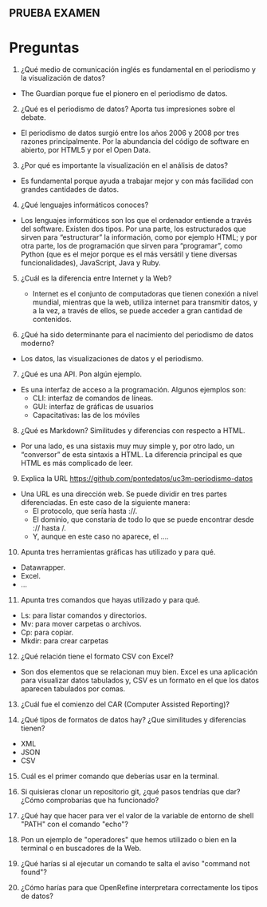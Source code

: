 ## PRUEBA EXAMEN
# Preguntas

1. ¿Qué medio de comunicación inglés es fundamental en el periodismo y la visualización de datos?
- The Guardian porque fue el pionero en el periodismo de datos.

2. ¿Qué es el periodismo de datos? Aporta tus impresiones sobre el debate.
- El periodismo de datos surgió entre los años 2006 y 2008 por tres razones principalmente. Por la abundancia del código de software en abierto, por HTML5 y por el Open Data.

3. ¿Por qué es importante la visualización en el análisis de datos?
- Es fundamental porque ayuda a trabajar mejor y con más facilidad con grandes cantidades de datos.

4. ¿Qué lenguajes informáticos conoces?
- Los lenguajes informáticos son los que el ordenador entiende a través del software. Existen dos tipos. Por una parte, los estructurados que sirven para “estructurar” la información, como por ejemplo HTML; y por otra parte, los de programación que sirven para “programar”, como Python (que es el mejor porque es el más versátil y tiene diversas funcionalidades), JavaScript, Java y Ruby.

5. ¿Cuál es la diferencia entre Internet y la Web?
    - Internet es el conjunto de computadoras que tienen conexión a nivel mundial, mientras que la web, utiliza internet para transmitir datos, y a la vez, a través de ellos, se puede acceder a gran cantidad de contenidos.

6. ¿Qué ha sido determinante para el nacimiento del periodismo de datos moderno?
- Los datos, las visualizaciones de datos y el periodismo.

7. ¿Qué es una API. Pon algún ejemplo.
- Es una interfaz de acceso a la programación. Algunos ejemplos son:
    - CLI: interfaz de comandos de líneas.
    - GUI: interfaz de gráficas de usuarios
    - Capacitativas: las de los móviles

8. ¿Qué es Markdown? Similitudes y diferencias con respecto a HTML.
- Por una lado, es una sistaxis muy muy simple y, por otro lado, un “conversor” de esta sintaxis a HTML. La diferencia principal es que HTML es más complicado de leer.

9. Explica la URL https://github.com/pontedatos/uc3m-periodismo-datos
- Una URL es una dirección web. Se puede dividir en tres partes diferenciadas. En este caso de la siguiente manera:
    - El protocolo, que sería hasta ://.
    - El dominio, que constaría de todo lo que se puede encontrar desde :// hasta /.
    - Y, aunque en este caso no aparece, el ….

10. Apunta tres herramientas gráficas has utilizado y para qué.
- Datawrapper.
- Excel.
- …

11. Apunta tres comandos que hayas utilizado y para qué.
- Ls: para listar comandos y directorios.
- Mv: para mover carpetas o archivos.
- Cp: para copiar.
- Mkdir: para crear carpetas

12. ¿Qué relación tiene el formato CSV con Excel?
- Son dos elementos que se relacionan muy bien. Excel es una aplicación para visualizar datos tabulados y, CSV es un formato en el que los datos aparecen tabulados por comas.

13. ¿Cuál fue el comienzo del CAR (Computer Assisted Reporting)?

14. ¿Qué tipos de formatos de datos hay? ¿Que similitudes y diferencias tienen?
- XML
- JSON
- CSV

15. Cuál es el primer comando que deberías usar en la terminal.

16. Si quisieras clonar un repositorio git, ¿qué pasos tendrías que dar? ¿Cómo comprobarías que ha funcionado?

17. ¿Qué hay que hacer para ver el valor de la variable de entorno de shell "PATH" con el comando "echo"?

18. Pon un ejemplo de "operadores" que hemos utilizado o bien en la terminal o en buscadores de la Web.

19. ¿Qué harías si al ejecutar un comando te salta el aviso "command not found"?

20. ¿Cómo harías para que OpenRefine interpretara correctamente los tipos de datos?




